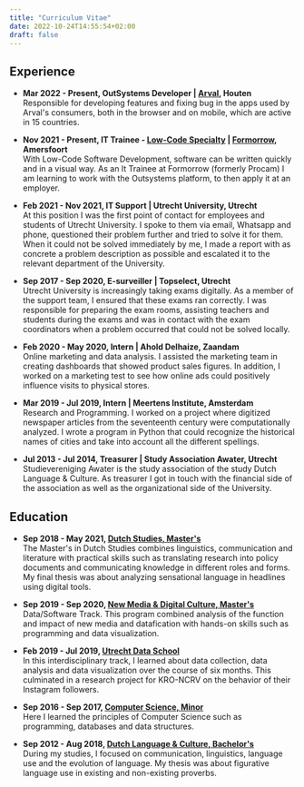 ```yaml
---
title: "Curriculum Vitae"
date: 2022-10-24T14:55:54+02:00
draft: false
---
```


## Experience
* **Mar 2022 - Present, OutSystems Developer | [Arval](https://www.arval.nl/), Houten**  
  Responsible for developing features and fixing bug in the apps used by Arval's consumers, both in the browser and on mobile, which are active in 15 countries.
  
* **Nov 2021 - Present, IT Trainee - [Low-Code Specialty](https://www.formorrow.nl/low-code/) | [Formorrow](https://www.formorrow.nl/), Amersfoort**  
  With Low-Code Software Development, software can be written quickly and in a visual way. As an It Trainee at Formorrow (formerly Procam) I am learning to work with the Outsystems platform, to then apply it at an employer.

* **Feb 2021 - Nov 2021, IT Support | Utrecht University, Utrecht**  
  At this position I was the first point of contact for employees and students of Utrecht University. I spoke to them via email, Whatsapp and phone, questioned their problem further and tried to solve it for them. When it could not be solved immediately by me, I made a report with as concrete a problem description as possible and escalated it to the relevant department of the University.

* **Sep 2017 - Sep 2020, E-surveiller | Topselect, Utrecht**  
  Utrecht University is increasingly taking exams digitally. As a member of the support team, I ensured that these exams ran correctly. I was responsible for preparing the exam rooms, assisting teachers and students during the exams and was in contact with the exam coordinators when a problem occurred that could not be solved locally.

* **Feb 2020 - May 2020, Intern | Ahold Delhaize, Zaandam**  
  Online marketing and data analysis. I assisted the marketing team in creating dashboards that showed product sales figures. In addition, I worked on a marketing test to see how online ads could positively influence visits to physical stores.

* **Mar 2019 - Jul 2019, Intern | Meertens Institute, Amsterdam**  
  Research and Programming. I worked on a project where digitized newspaper articles from the seventeenth century were computationally analyzed. I wrote a program in Python that could recognize the historical names of cities and take into account all the different spellings.

* **Jul 2013 - Jul 2014, Treasurer | Study Association Awater, Utrecht**  
  Studievereniging Awater is the study association of the study Dutch Language & Culture. As treasurer I got in touch with the financial side of the association as well as the organizational side of the University.

## Education
* **Sep 2018 - May 2021, [Dutch Studies, Master's](https://www.uu.nl/masters/neerlandistiek/)**  
  The Master's in Dutch Studies combines linguistics, communication and literature with practical skills such as translating research into policy documents and communicating knowledge in different roles and forms. My final thesis was about analyzing sensational language in headlines using digital tools.

* **Sep 2019 - Sep 2020, [New Media & Digital Culture, Master's](https://www.uu.nl/masters/en/new-media-digital-culture)**  
  Data/Software Track. This program combined analysis of the function and impact of new media and datafication with hands-on skills such as programming and data visualization.

* **Feb 2019 - Jul 2019, [Utrecht Data School](https://dataschool.nl/en/)**  
  In this interdisciplinary track, I learned about data collection, data analysis and data visualization over the course of six months. This culminated in a research project for KRO-NCRV on the behavior of their Instagram followers.

* **Sep 2016 - Sep 2017, [Computer Science, Minor](https://www.uu.nl/bachelors/informatica)**  
  Here I learned the principles of Computer Science such as programming, databases and data structures.

* **Sep 2012 - Aug 2018, [Dutch Language & Culture, Bachelor's](https://www.uu.nl/bachelors/nederlandse-taal-en-cultuur)**  
  During my studies, I focused on communication, linguistics, language use and the evolution of language. My thesis was about figurative language use in existing and non-existing proverbs.
